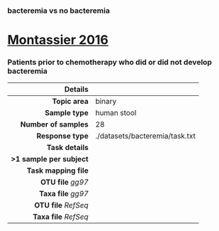 ### bacteremia vs no bacteremia
# [Montassier 2016]( ../docs/bacteremia.html )
### Patients prior to chemotherapy who did or did not develop bacteremia

| Details                   |                                                           |
| ------------------------: |-----------------------------------------------------------|
| **Topic area**                | binary                                                |
| **Sample type**               | human stool                                         |
| **Number of samples**         | 28                                         |
| **Response type**             | ./datasets/bacteremia/task.txt                                           |
| **Task details**              |                                   |
| **>1 sample per subject**     |                                         |
| **Task mapping file**         | [](.)                                 |
| **OTU file** *gg97*           | [](.)                             |
| **Taxa file** *gg97*          | [](.)                          |
| **OTU file** *RefSeq*         | [](.)                    |
| **Taxa file** *RefSeq*        | [](.)                  |
